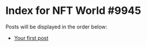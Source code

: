 # Index for NFT World #9945
Posts will be displayed in the order below:

- [Your first post](./001-first.md)


